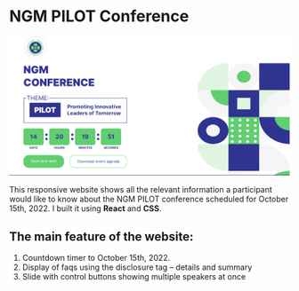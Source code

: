 # NGM PILOT Conference

![Desktop view of NGM PILOT Website](https://github.com/aishat-liasu/ngm-pilot/blob/main/src/images/ngm-pilot-desktop-view.png)

This responsive website shows all the relevant information a participant would like to know about the NGM PILOT conference scheduled for October 15th, 2022. I built it using **React** and **CSS**.

## The main feature of the website:

1. Countdown timer to October 15th, 2022.
2. Display of faqs using the disclosure tag – details and summary
3. Slide with control buttons showing multiple speakers at once
